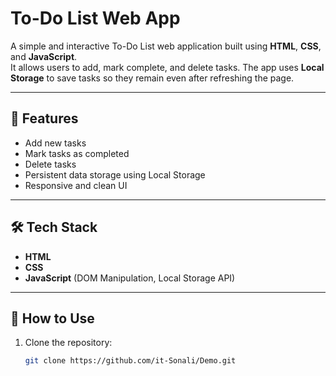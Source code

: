# To-Do List Web App

A simple and interactive To-Do List web application built using **HTML**, **CSS**, and **JavaScript**.  
It allows users to add, mark complete, and delete tasks. The app uses **Local Storage** to save tasks so they remain even after refreshing the page.

---

## 🚀 Features
- Add new tasks
- Mark tasks as completed
- Delete tasks
- Persistent data storage using Local Storage
- Responsive and clean UI

---

## 🛠️ Tech Stack
- **HTML**
- **CSS**
- **JavaScript** (DOM Manipulation, Local Storage API)

---

## 📂 How to Use
1. Clone the repository:
   ```bash
   git clone https://github.com/it-Sonali/Demo.git